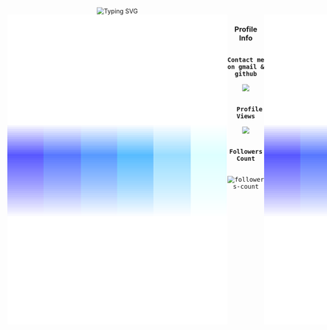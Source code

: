 
<!-- Banner --->
<!--<div align="center">
  <!--<img width="1000" height="200" alt="profile_banner" src="./assets/Animated_Profile_Banner.gif" align="middle"> --->
  <!--<img width="100" height="200" alt="profile_banner" src="https://capsule-render.vercel.app/api?type=venom&height=300&color=gradient&text=✋😃%20Hey%20there&animation=fadeIn&fontColor=fff&descAlign=50&descAlignY=50&fontSize=70&reversal=false"/>
</div>
 --->

<div align="center">
  <img src="https://readme-typing-svg.demolab.com?font=Fira+Code&size=60&duration=1000&pause=1000&color=A9FEF7&center=true&vCenter=true&width=1000&lines=✋😃+Hey+there+I'm+Vustron;A+full-stack-developer;I+like+learning+new+stuffs;Interested+on+new+tech;Studying+BSIT;Watching+anime;Play+rts+games" alt="Typing SVG" width="100%" height="100px" align="center">
</div>

<!-- Main -->
<section markdown="3" style="display: flex;">

<!-- Hero -->
<br>
<div align="center">
   
</div> 
<!-- Hero -->

<!-- About me -->
<br>
<img src="./assets/border_separator.gif">


<!-- Connect with me
<br>
<img src="./assets/border_separator.gif">
 -->
 

<div align="center">
  <h3>Profile Info</h3>
  <kbd>
     <div align="center">
         <p>
       <br>
         <strong>Contact me on gmail & github</strong>  
       <br>
       <br>
         <a href="mailto:vustronvustronus@gmail.com">
            <img src="https://skillicons.dev/icons?i=gmail,github"  width="auto" height="auto"/>
          </a>
         </p>
     </div> 
   </kbd>
  <kbd>
     <div align="center">
         <p>
       <br> 
         <strong>Profile Views</strong>  
       <br>
       <br>
           <img src="https://profile-counter.glitch.me/Vustron/count.svg" width="350px" />
         </p>
     </div> 
   </kbd>
   <kbd>
     <div align="center">
         <p>
       <br>
         <strong>Followers Count</strong>
       <br>
       <br>
       <br>
          <img src="https://img.shields.io/github/followers/Vustron?label=Followers&style=social" alt="followers-count" width="150px"> 
       <br>
       <br>
         </p>
     </div> 
  </kbd>
</div>

<br>
<div align="center">
  <img src="./assets/terminal.gif" />
</div>

<!-- Connect with me


<!-- Language and Tools -->
<br>
<img src="./assets/border_separator.gif">


<div align="center">
  <h3>Technologies and Tools</h3>
 <kbd>
     <div align="center">
         <p>
       <br>
         <strong>Programming Languages that I know </strong>  
       <br>
       <br>
           <img src="https://skillicons.dev/icons?i=javascript,typescript,php,dart,python,go" />
         </p>
     </div> 
  </kbd>
  <kbd>
     <div align="center">
         <p>
       <br>
         <strong>Frontend Tech that I use</strong>  
       <br>
       <br>
           <img src="https://skillicons.dev/icons?i=react,nextjs,html,css,tailwind" />
         </p>
     </div> 
  </kbd>
  <kbd>
     <div align="center">
         <p>
       <br>
         <strong>Backend Tech that I use</strong>  
       <br>
       <br>
           <img src="https://skillicons.dev/icons?i=firebase,postgres,mongodb,flask,prisma,sqlite" />
         </p>
     </div> 
  </kbd>
  <kbd>
     <div align="center">
         <p>
       <br>
         <strong>For Machine-Learning</strong>  
       <br>
       <br>
           <img src="https://skillicons.dev/icons?i=tensorflow,anaconda,sklearn" />
         </p>
     </div> 
  </kbd>
  <kbd>
     <div align="center">
         <p>
       <br>
         <strong>For Mobile</strong>  
       <br>
       <br>
           <img src="https://skillicons.dev/icons?i=flutter" />
         </p>
     </div> 
  </kbd>
  <kbd>
     <div align="center">
         <p>
       <br>
         <strong>Deployment, Designing, and other Tools</strong>  
       <br>
       <br>
           <img src="https://skillicons.dev/icons?i=vscode,vercel,powershell,npm,bun,nodejs,github,git,gcp,figma,gradle" />
         </p>
     </div> 
  </kbd>
</div>
<!-- Language and Tools -->

<!-- Github Stats -->
<br>
<img src="./assets/border_separator.gif">


<div align="center">
  <h3>Github Stats</h3>
  <img src="http://github-profile-summary-cards.vercel.app/api/cards/profile-details?username=Vustron&theme=tokyonight" width="auto" height="auto" />
  <img src="https://streak-stats.demolab.com?user=Vustron&date_format=j%2Fn%5B%2FY%5D&card_width=700&hide_border=true&theme=tokyonight" width="auto" height="auto" />
  <img src="http://github-profile-summary-cards.vercel.app/api/cards/repos-per-language?username=Vustron&theme=tokyonight" width="auto" height="auto" />
  <img src="http://github-profile-summary-cards.vercel.app/api/cards/most-commit-language?username=Vustron&theme=tokyonight" width="auto" height="auto" />
  <img src="http://github-profile-summary-cards.vercel.app/api/cards/stats?username=Vustron&theme=tokyonight" width="auto" height="auto" />
  <img src="http://github-profile-summary-cards.vercel.app/api/cards/productive-time?username=Vustron&utcOffset=+8.0&theme=tokyonight" width="auto" height="auto" />
  <img src="https://github-readme-stats.vercel.app/api/wakatime?username=Vustron&hide_border=true&show_icons=true&theme=tokyonight&layout=compact&card_width=900" width="auto" height="auto" />
  <img src="https://github-profile-trophy.vercel.app/?username=Vustron&column=-1&rank=-?&no-frame=true&margin-w=10&theme=tokyonight" />      
</div>

<!-- Github Stats 
<div align="center" display="flex">
  <img src="./assets/coding.gif" width="10%" align="left">
  <img src="./assets/coding2.gif" width="15%" align="right">
  <h2>🐍 A Snake Eating my Contributions Graph</h2>
</div>

<div align="center">
  <img src="https://github.com/Vustron/Vustron/blob/850fd8b76097910dce2a65d40347ed627bade2c3/github-contribution-grid-snake.gif">
</div>-->

<!-- Github Stats -->

<!-- Projects -->
<br>
<img src="./assets/border_separator.gif">


  <div align="center">
    <h3>Projects</h3>
    <img src="https://github-readme-stats.vercel.app/api/pin/?username=Vustron&repo=Flutter-CatTalk&hide_border=true&theme=tokyonight" width="34%" height="auto" style="display: inline;"/>
    <img src="https://github-readme-stats.vercel.app/api/pin/?username=Vustron&repo=Finance-Manager&hide_border=true&theme=tokyonight" width="34%" height="auto" style="display: inline;"/>
  </div>
  
  <div align="center">
    <img src="https://github-readme-stats.vercel.app/api/pin/?username=Vustron&repo=React-Instagram-Clone&hide_border=true&theme=tokyonight" width="34%" height="auto" style="display: inline;"/>
    <img src="https://github-readme-stats.vercel.app/api/pin/?username=vustron&repo=Flutter-Gasto-Notes&hide_border=true&theme=tokyonight" width="34%" height="auto" style="display: inline;"/>
  </div>

  <div align="center">
    <img src="https://github-readme-stats.vercel.app/api/pin/?username=Vustron&repo=Flutter-World-Time&hide_border=true&theme=tokyonight" width="34%" height="auto" style="display: inline;"/>
    <img src="https://github-readme-stats.vercel.app/api/pin/?username=Vustron&repo=PHP-OOP-MongoDB-CRUD&hide_border=true&theme=tokyonight" width="34%" height="auto" style="display: inline;"/>
  </div>

   <div align="center">
    <img src="https://github-readme-stats.vercel.app/api/pin/?username=Vustron&repo=Phonebook-Management-System&hide_border=true&theme=tokyonight" width="34%" height="auto" style="display: inline;"/>
    <img src="https://github-readme-stats.vercel.app/api/pin/?username=Vustron&repo=EIMS&hide_border=true&theme=tokyonight" width="34%" height="auto" style="display: inline;"/>
  </div>

  <div align="center">
    <img src="https://github-readme-stats.vercel.app/api/pin/?username=Vustron&repo=Threads-Clone&hide_border=true&theme=tokyonight" width="34%" height="auto" style="display: inline;"/>
    <img src="https://github-readme-stats.vercel.app/api/pin/?username=Vustron&repo=Discord-Clone&hide_border=true&theme=tokyonight" width="34%" height="auto" style="display: inline;"/>
  </div>

   <div align="center">
    <img src="https://github-readme-stats.vercel.app/api/pin/?username=Vustron&repo=Next-JS-E-Commerce-Store&hide_border=true&theme=tokyonight" width="34%" height="auto" style="display: inline;"/>
    <img src="https://github-readme-stats.vercel.app/api/pin/?username=Vustron&repo=Next-JS-E-Commerce&hide_border=true&theme=tokyonight" width="34%" height="auto" style="display: inline;"/>
  </div>

  <div align="center">
    <img src="https://github-readme-stats.vercel.app/api/pin/?username=Vustron&repo=Messenger_Clone&hide_border=true&theme=tokyonight" width="34%" height="auto" style="display: inline;"/>
    <img src="https://github-readme-stats.vercel.app/api/pin/?username=Vustron&repo=todo-list-react-go-client&hide_border=true&theme=tokyonight" width="34%" height="auto" style="display: inline;"/>
  </div>
  
</section>
